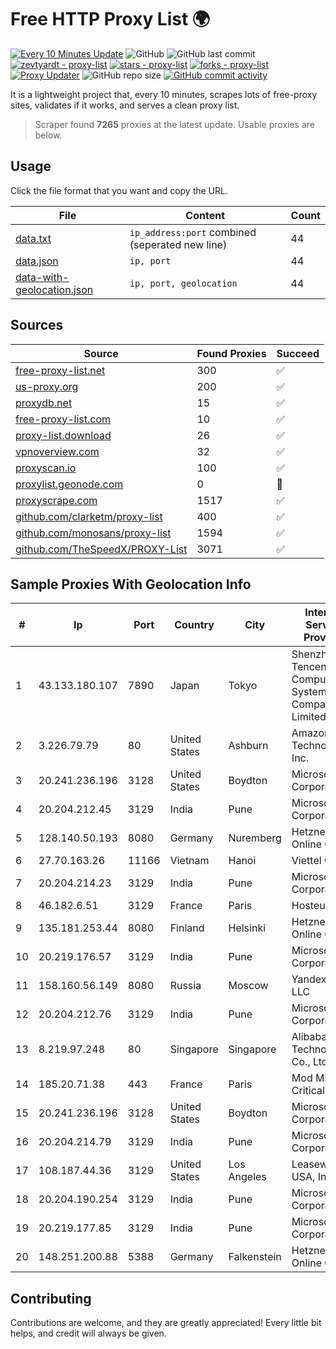 
# Free HTTP Proxy List 🌍

[![Every 10 Minutes Update](https://github.com/mertguvencli/http-proxy-list/actions/workflows/main.yml/badge.svg?branch=main)](https://github.com/mertguvencli/http-proxy-list/actions/workflows/main.yml)
![GitHub](https://img.shields.io/github/license/mertguvencli/http-proxy-list)
![GitHub last commit](https://img.shields.io/github/last-commit/mertguvencli/http-proxy-list)
[![zevtyardt - proxy-list](https://img.shields.io/static/v1?label=zevtyardt&message=proxy-list&color=blue&logo=github)](https://github.com/zevtyardt/proxy-list "Go to GitHub repo")
[![stars - proxy-list](https://img.shields.io/github/stars/zevtyardt/proxy-list?style=social)](https://github.com/zevtyardt/proxy-list)
[![forks - proxy-list](https://img.shields.io/github/forks/zevtyardt/proxy-list?style=social)](https://github.com/zevtyardt/proxy-list)
[![Proxy Updater](https://github.com/zevtyardt/proxy-list/workflows/Proxy%20Updater/badge.svg)](https://github.com/zevtyardt/proxy-list/actions?query=workflow:"Proxy+Updater")
![GitHub repo size](https://img.shields.io/github/repo-size/zevtyardt/proxy-list)
[![GitHub commit activity](https://img.shields.io/github/commit-activity/m/zevtyardt/proxy-list?logo=commits)](https://github.com/zevtyardt/proxy-list/commits/main)

It is a lightweight project that, every 10 minutes, scrapes lots of free-proxy sites, validates if it works, and serves a clean proxy list.

> Scraper found **7265** proxies at the latest update. Usable proxies are below.

## Usage

Click the file format that you want and copy the URL.

|File|Content|Count|
|----|-------|-----|
|[data.txt](https://raw.githubusercontent.com/mertguvencli/http-proxy-list/main/proxy-list/data.txt)|`ip_address:port` combined (seperated new line)|44|
|[data.json](https://raw.githubusercontent.com/mertguvencli/http-proxy-list/main/proxy-list/data.json)|`ip, port`|44|
|[data-with-geolocation.json](https://raw.githubusercontent.com/mertguvencli/http-proxy-list/main/proxy-list/data-with-geolocation.json)|`ip, port, geolocation`|44|

## Sources

|Source|Found Proxies|Succeed|
|------|-------------|-------|
|[free-proxy-list.net](https://free-proxy-list.net)|300|✅|
|[us-proxy.org](https://www.us-proxy.org)|200|✅|
|[proxydb.net](http://proxydb.net)|15|✅|
|[free-proxy-list.com](https://free-proxy-list.com/?page=&port=&type%5B%5D=http&type%5B%5D=https&up_time=0&search=Search)|10|✅|
|[proxy-list.download](https://www.proxy-list.download/HTTP)|26|✅|
|[vpnoverview.com](https://vpnoverview.com/privacy/anonymous-browsing/free-proxy-servers)|32|✅|
|[proxyscan.io](https://www.proxyscan.io)|100|✅|
|[proxylist.geonode.com](https://proxylist.geonode.com/api/proxy-list?limit=300&page=1&sort_by=lastChecked&sort_type=desc&protocols=http,https)|0|🚫|
|[proxyscrape.com](https://api.proxyscrape.com/v2/?request=displayproxies&protocol=http&timeout=10000&country=all&ssl=all&anonymity=all)|1517|✅|
|[github.com/clarketm/proxy-list](https://raw.githubusercontent.com/clarketm/proxy-list/master/proxy-list-raw.txt)|400|✅|
|[github.com/monosans/proxy-list](https://raw.githubusercontent.com/monosans/proxy-list/main/proxies/http.txt)|1594|✅|
|[github.com/TheSpeedX/PROXY-List](https://raw.githubusercontent.com/TheSpeedX/PROXY-List/master/http.txt)|3071|✅|


## Sample Proxies With Geolocation Info

|#|Ip|Port|Country|City|Internet Service Provider|
|-|--|----|-------|----|-------------------------|
|1|43.133.180.107|7890|Japan|Tokyo|Shenzhen Tencent Computer Systems Company Limited|
|2|3.226.79.79|80|United States|Ashburn|Amazon Technologies Inc.|
|3|20.241.236.196|3128|United States|Boydton|Microsoft Corporation|
|4|20.204.212.45|3129|India|Pune|Microsoft Corporation|
|5|128.140.50.193|8080|Germany|Nuremberg|Hetzner Online GmbH|
|6|27.70.163.26|11166|Vietnam|Hanoi|Viettel Group|
|7|20.204.214.23|3129|India|Pune|Microsoft Corporation|
|8|46.182.6.51|3129|France|Paris|Hosteur SAS|
|9|135.181.253.44|8080|Finland|Helsinki|Hetzner Online GmbH|
|10|20.219.176.57|3129|India|Pune|Microsoft Corporation|
|11|158.160.56.149|8080|Russia|Moscow|Yandex.Cloud LLC|
|12|20.204.212.76|3129|India|Pune|Microsoft Corporation|
|13|8.219.97.248|80|Singapore|Singapore|Alibaba (US) Technology Co., Ltd.|
|14|185.20.71.38|443|France|Paris|Mod Mission Critical LLC|
|15|20.241.236.196|3128|United States|Boydton|Microsoft Corporation|
|16|20.204.214.79|3129|India|Pune|Microsoft Corporation|
|17|108.187.44.36|3129|United States|Los Angeles|Leaseweb USA, Inc.|
|18|20.204.190.254|3129|India|Pune|Microsoft Corporation|
|19|20.219.177.85|3129|India|Pune|Microsoft Corporation|
|20|148.251.200.88|5388|Germany|Falkenstein|Hetzner Online GmbH|



## Contributing

Contributions are welcome, and they are greatly appreciated! Every
little bit helps, and credit will always be given.


